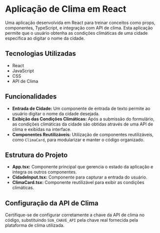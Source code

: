 # Aplicação de Clima em React

Uma aplicação desenvolvida em React para treinar conceitos como props, componentes, TypeScript, e integração com API de clima. Esta aplicação permite que o usuário obtenha as condições climáticas de uma cidade específica ao digitar o nome da cidade.

## Tecnologias Utilizadas
- React
- JavaScript
- CSS
- API de Clima

## Funcionalidades
- **Entrada de Cidade:** Um componente de entrada de texto permite ao usuário digitar o nome da cidade desejada.
- **Exibição das Condições Climáticas:** Após a submissão do formulário, as condições climáticas da cidade são obtidas através de uma API de clima e exibidas na interface.
- **Componentes Reutilizáveis:** Utilização de componentes reutilizáveis, como `ClimaCard`, para modularizar e manter o código organizado.

## Estrutura do Projeto
- **App.tsx:** Componente principal que gerencia o estado da aplicação e integra os outros componentes.
- **CidadeInput.tsx:** Componente para capturar a entrada do usuário.
- **ClimaCard.tsx:** Componente reutilizável para exibir as condições climáticas.

## Configuração da API de Clima
Certifique-se de configurar corretamente a chave da API de clima no código, substituindo `SUA_CHAVE_API` pela chave real fornecida pela plataforma de clima utilizada.


